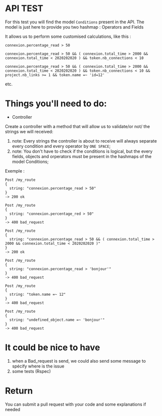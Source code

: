 # API TEST

For this test you will find the model `Conditions` present in the API.
The model is just here to provide you two hashmap : Operators and Fields

It allows us to perform some customised calculations, like this :

`connexion.percentage_read > 50`

`connexion.percentage_read > 50 && ( connexion.total_time > 2000 && connexion.total_time < 2020202020 ) && token.nb_connections < 10`

`connexion.percentage_read > 50 && ( connexion.total_time > 2000 && connexion.total_time < 2020202020 ) && token.nb_connections < 10 && project.nb_links >= 1 && token.name =~ 'id=12'`

etc.


# Things you'll need to do:

* Controller

Create a controller with a method that will allow us to validate/or not/ the strings we will received:

1) note: Every strings the controller is about to receive will always separate every condition and every operator by `ONE SPACE`;
2) note: You don't have to check if the conditions is logical, but the every fields, objects and orperators must be present in the hashmaps of the model Conditions;

Exemple :
```
Post /my_route
{
  string: "connexion.percentage_read > 50"
}
-> 200 ok
```
```
Post /my_route
{
  string: "connexion.percentage_red > 50"
}
-> 400 bad_request
```
```
Post /my_route
{
  string: "connexion.percentage_read > 50 && ( connexion.total_time > 2000 && connexion.total_time < 2020202020 )"
}
-> 200 ok
```
```
Post /my_route
{
  string: "connexion.percentage_read > 'bonjour'"
}
-> 400 bad_request
```
```
Post /my_route
{
  string: "token.name =~ 12"
}
-> 400 bad_request
```
```
Post /my_route
{
  string: "undefined_object.name =~ 'bonjour'"
}
-> 400 bad_request
```

# It could be nice to have

1) when a Bad_request is send, we could also send some message to spécify where is the issue
2) some tests (Rspec)

# Return

You can submit a pull request with your code and some explanations if needed
